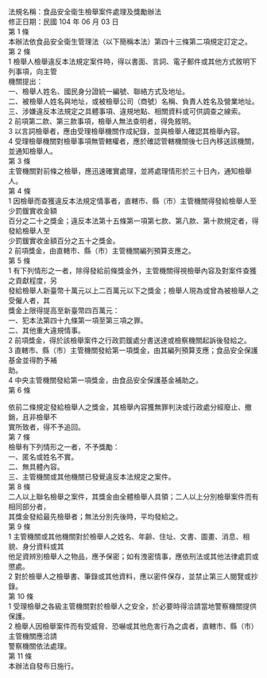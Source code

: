 法規名稱：食品安全衛生檢舉案件處理及獎勵辦法  
修正日期：民國 104 年 06 月 03 日  
第 1 條  
本辦法依食品安全衛生管理法（以下簡稱本法）第四十三條第二項規定訂定之。  
第 2 條  
1 檢舉人檢舉違反本法規定案件時，得以書面、言詞、電子郵件或其他方式敘明下列事項，向主管  
機關提出：  
一、檢舉人姓名、國民身分證統一編號、聯絡方式及地址。  
二、被檢舉人姓名與地址，或被檢舉公司（商號）名稱、負責人姓名及營業地址。  
三、涉嫌違反本法規定之具體事項、違規地點、相關資料或可供調查之線索。  
2 前項第二款、第三款事項，檢舉人無法查明者，得免敘明。  
3 以言詞檢舉者，應由受理檢舉機關作成紀錄，並與檢舉人確認其檢舉內容。  
4 受理檢舉機關對檢舉事項無管轄權者，應於確認管轄機關後七日內移送該機關，並通知檢舉人。  
第 3 條  
主管機關對前條之檢舉，應迅速確實處理，並將處理情形於三十日內，通知檢舉人。  
第 4 條  
1 因檢舉而查獲違反本法規定情事者，直轄市、縣（市）主管機關得發給檢舉人至少罰鍰實收金額  
百分之二十之獎金；違反本法第十五條第一項第七款、第八款、第十款規定者，得發給檢舉人至  
少罰鍰實收金額百分之五十之獎金。  
2 前項獎金，由直轄市、縣（市）主管機關編列預算支應之。  
第 5 條  
1 有下列情形之一者，除得發給前條獎金外，主管機關得視檢舉內容及對案件查獲之貢獻程度，另  
發給檢舉人新臺幣十萬元以上二百萬元以下之獎金；檢舉人現為或曾為被檢舉人之受僱人者，其  
獎金上限得提高至新臺幣四百萬元：  
一、犯本法第四十九條第一項至第三項之罪。  
二、其他重大違規情事。  
2 前項獎金，得於該檢舉案件之行政罰鍰處分書送達或檢察機關起訴後發給之。  
3 直轄市、縣（市）主管機關發給第一項獎金，由其編列預算支應；食品安全保護基金並得酌予補  
助。  
4 中央主管機關發給第一項獎金，由食品安全保護基金補助之。  
第 6 條  


依前二條規定發給檢舉人之獎金，其檢舉內容獲無罪判決或行政處分經廢止、撤銷，且非檢舉不  
實所致者，得不予追回。  
第 7 條  
檢舉有下列情形之一者，不予獎勵：  
一、匿名或姓名不實。  
二、無具體內容。  
三、主管機關或其他機關已發覺違反本法規定之案件。  
第 8 條  
二人以上聯名檢舉之案件，其獎金由全體檢舉人具領；二人以上分別檢舉案件而有相同部分者，  
其獎金發給最先檢舉者；無法分別先後時，平均發給之。  
第 9 條  
1 主管機關或其他機關對於檢舉人之姓名、年齡、住址、文書、圖畫、消息、相貌、身分資料或其  
他足資辨別檢舉人之物品，應予保密；如有洩密情事，應依刑法或其他法律處罰或懲處。  
2 對於檢舉人之檢舉書、筆錄或其他資料，應以密件保存，並禁止第三人閱覽或抄錄。  
第 10 條  
1 受理檢舉之各級主管機關對於檢舉人之安全，於必要時得洽請當地警察機關提供保護。  
2 檢舉人因檢舉案件而有受威脅、恐嚇或其他危害行為之虞者，直轄市、縣（市）主管機關應洽請  
警察機關依法處理。  
第 11 條  
本辦法自發布日施行。  


